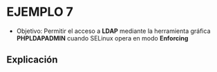 # EJEMPLO 7

- Objetivo: Permitir el acceso a **LDAP** mediante la herramienta gráfica **PHPLDAPADMIN** cuando SELinux opera en modo **Enforcing**

## Explicación

